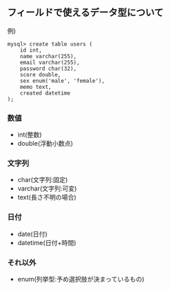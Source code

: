 ## フィールドで使えるデータ型について

例)

```
mysql> create table users (
    id int,
    name varchar(255),
    email varchar(255),
    password char(32),
    score double,
    sex enum('male', 'female'),
    memo text,
    created datetime
);
```



### 数値
- int(整数)
- double(浮動小数点)


### 文字列
- char(文字列:固定)
- varchar(文字列:可変)
- text(長さ不明の場合)

### 日付
- date(日付)
- datetime(日付+時間)


### それ以外
- enum(列挙型:予め選択肢が決まっているもの)
